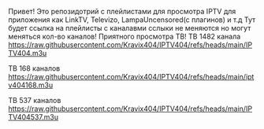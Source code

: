 Привет! Это репозидотрий с плейлистами для просмотра IPTV для приложения как LinkTV, Televizo, LampaUncensored(с плагинов) и т.д
Тут будет ссылка на плейлисты с каналавми сслыки не меняются но могут меняться кол-во каналов!
Приятного просмотра ТВ!
ТВ 1482 канала https://raw.githubusercontent.com/Kravix404/IPTV404/refs/heads/main/IPTV404.m3u


ТВ 168 каналов https://raw.githubusercontent.com/Kravix404/IPTV404/refs/heads/main/iptv404168.m3u

ТВ 537 каналов https://raw.githubusercontent.com/Kravix404/IPTV404/refs/heads/main/IPTV404537.m3u
